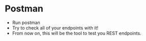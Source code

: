 # Postman

- Run postman
- Try to check all of your endpoints with it!
- From now on, this will be the tool to test you REST endpoints.
